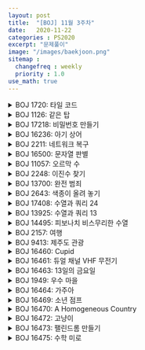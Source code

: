 ```yaml
---
layout: post
title:  "[BOJ] 11월 3주차"
date:   2020-11-22
categories : PS2020
excerpt: "문제풀이"
image: "/images/baekjoon.png"
sitemap :
  changefreq : weekly
  priority : 1.0
use_math: true
---
```


<!-- BOJ 1720: 타일 코드 -->
<details>
<summary>BOJ 1720: 타일 코드</summary>
<div markdown="1">
Link : [https://www.acmicpc.net/problem/1720](https://www.acmicpc.net/problem/1720)<br>

### solution
<script src="https://gist.github.com/yooniversal/54fadf52e156088eaede665c9788c1ee.js"></script>

2xN 타일을 채우는 점화식은 $$f(n) = f(n-1) + f(n-2)\times 2$$다.<br>
여기서 중복이 되는 경우를 1개씩 없애야 답이 되는데 중복보다는 중복이 되지 않는 케이스를 찾는게 더 쉽다.<br>
중복이 되는 경우를 a, 그렇지 않은 경우를 b라 하면 $$f(n)=a+a+b$$가 되고 이 문제의 답은 $$a+b$$가 된다.<br>
즉, $$a=(f(n)-b)/2$$이므로 답을 정리하면 $$(f(n)+b)/2$$가 된다.<br>
<br>
n이 홀수면 중복이 발생하지 않는 경우(b, 대칭)는 가운데에 2x1 타일이 1개 있을 때만 존재한다.<br>
그러므로 답은 $$(f(n)+f((n-1)/2))/2$$가 된다.<br>
n이 짝수라면 b는 가운데에 1x2타일이 2개 있을 때, 2x2타일이 1개 있을 때 그리고 아무것도 없을 때 존재한다.<br>
말이 조금 이상한데 아무것도 없을 때라는건 고정된 타일이 없을 때를 의미한다.<br>
이 때 답은 $$(f(n)+f((n-1)/2)+f((n-2)/2))/2$$가 된다.

</div>
</details>

<!-- BOJ 1126: 같은 탑 -->
<details>
<summary>BOJ 1126: 같은 탑</summary>
<div markdown="1">
Link : [https://www.acmicpc.net/problem/1126](https://www.acmicpc.net/problem/1126)<br>

### solution
<script src="https://gist.github.com/yooniversal/0180876bc5f5e407cb6304de80e61871.js"></script>

dp[i][j] : i-1번까지 탐색, 두 탑의 높이차가 j일 때 큰 탑의 높이<br>
다음 인덱스로 넘어가면서 블럭을 선택할지, 안할지를 선택해야 하는데<br>
선택하지 않는건 이전의 높이(dp[i-1][j])를 가져오면 된다.<br>
선택하는 경우 케이스가 조금 있는데 높은 탑에 쌓기, 낮은 탑에 쌓기가 있고<br>
높은 탑일 경우 이전 케이스에 블럭의 높이를 올리면(더하면) 되며<br>
낮은 탑일 경우 새로 쌓는 블럭의 높이와 높이 차를 의미하는 j와의 대소 관계에 따라 케이스가 2개를 처리해주면 된다.<br>
서로 높이가 같을 때 최댓값을 취해야 하므로 dp[n-1][0]이 답이 된다.

</div>
</details>

<!-- BOJ 17218: 비밀번호 만들기 -->
<details>
<summary>BOJ 17218: 비밀번호 만들기</summary>
<div markdown="1">
Link : [https://www.acmicpc.net/problem/17218](https://www.acmicpc.net/problem/17218)<br>

### solution
<script src="https://gist.github.com/yooniversal/4126a8196d452b7df80462d521e9cc35.js"></script>

문자열을 각각 s1, s2라 하면 Longest Common Subsequence를 구하는 점화식은 다음과 같다.<br>
$$if(s1[i]==s2[j]) : dp[i][j] = dp[i-1][j-1] + 1$$<br>
$$else : dp[i][j] = max(dp[i-1][j], dp[i][j-1])$$<br>
<br>
위 점화식으로 탐색을 하면서 이전 위치를 route에 기록해 마지막부터 역추적해 나가며 문자열을 완성했다.

</div>
</details>

<!-- BOJ 16236: 아기 상어 -->
<details>
<summary>BOJ 16236: 아기 상어</summary>
<div markdown="1">
Link : [https://www.acmicpc.net/problem/16236](https://www.acmicpc.net/problem/16236)<br>

### solution
<script src="https://gist.github.com/yooniversal/21bcdb07e2e9ab8fc5eaf59636245e12.js"></script>

고려해야 할 조건이 조금 많은 BFS다. qna에 고통의 흔적이 보이는 문제다.<br>
현재 크기보다 작은 물고기만 먹을 수 있고 **같으면 먹을 수는 없지만 이동할 수는 있다**.<br>
먹을 수 있는 물고기를 발견했다고 해서 **바로 이걸 먹으러 가는게 아니다**.<br>
현재 위치에서 먹을 수 있는 물고기들의 후보 중 가장 위쪽이면서 가장 왼쪽에 있는 물고기를 먹어야 한다.<br>
그 물고기를 반환하도록 매 위치에서 BFS를 돌려줬다.<br>
먹은 양, 현재 사이즈, 위치, 움직인 횟수 모두 반영 혹은 초기화를 해줘야한다!<br>
<br>
물론 구현 방식을 꼭 위처럼 할 필요는 없다. 본인의 스타일대로 짜서 AC받으면 그게 정답이다.

</div>
</details>

<!-- BOJ 2211: 네트워크 복구 -->
<details>
<summary>BOJ 2211: 네트워크 복구</summary>
<div markdown="1">
Link : [https://www.acmicpc.net/problem/2211](https://www.acmicpc.net/problem/2211)<br>

### solution
<script src="https://gist.github.com/yooniversal/03a992a5d5a3eada9193941227950463.js"></script>

1번 조건에서 서로 다른 두 컴퓨터간에 통신이 가능해야 한다고 했는데, 어떤 컴퓨터든 연결이 돼야 함을 말한다.<br>
그래프 중 트리의 경우 간선이 n-1개지만 모든 노드끼리 연결이 돼있음을 알 수 있다. 즉, 간선은 n-1개가 돼야 한다.<br>
이 때 쓰여야 하는 간선은 1번이 슈퍼 컴퓨터이기 때문에 1번에서 다익스트라를 돌려 찾아야 한다.<br>
dist가 갱신될 때마다 각 노드가 어느 노드로부터 도달했는지를 route에 기록하고 마지막에 출력하면 된다.

</div>
</details>

<!-- BOJ 16500: 문자열 판별 -->
<details>
<summary>BOJ 16500: 문자열 판별</summary>
<div markdown="1">
Link : [https://www.acmicpc.net/problem/16500](https://www.acmicpc.net/problem/16500)<br>

### solution
<script src="https://gist.github.com/yooniversal/36adf7866b0ecfc345547757303db0e2.js"></script>

현재 인덱스에서 모든 문자열을 돌려보며 가능한 케이스를 돌려가면 된다.<br>
DP 문제이므로 메모이제이션을 안한다면 TLE를 받는다.

</div>
</details>

<!-- BOJ 11057: 오르막 수 -->
<details>
<summary>BOJ 11057: 오르막 수</summary>
<div markdown="1">
Link : [https://www.acmicpc.net/problem/11057](https://www.acmicpc.net/problem/11057)<br>

### solution
<script src="https://gist.github.com/yooniversal/f090e1294520f4bec91343df2f2deffc.js"></script>

현재 인덱스를 cur, 이전 숫자를 prev로 정해놓고 DP로 처리하면 된다.

</div>
</details>

<!-- BOJ 2248: 이진수 찾기 -->
<details>
<summary>BOJ 2248: 이진수 찾기</summary>
<div markdown="1">
Link : [https://www.acmicpc.net/problem/2248](https://www.acmicpc.net/problem/2248)<br>

### solution
<script src="https://gist.github.com/yooniversal/38593e77284cf32a659d82d944e2aab1.js"></script>

솔직히 DP 문제인지 감도 안왔다. [kks227님의 글](https://m.blog.naver.com/kks227/220793134705)을 참고했다.<br>
<br>
이진수로 이루어진 N자리 수 중에서 1의 갯수를 L개 이하로 사용했을 때 K번째 값을 구해야 한다.<br>
바로 K번째 값을 DP로 찾는다고 생각하지 말고 m개 이하의 1을 사용해서 만들 수 있는 n자리의 이진수의 갯수를 DP로 구하자.<br>
1을 선택할지 안할지만 선택하면 되므로 점화식은 다음과 같다.<br>
$$f(n, m) = f(n-1, m) + f(n-1, m-1)$$<br>
<br>
이제 K번째 이진수를 구할 차례다. 재귀를 통해서 값을 구해줄텐데 이 때 위에서 구한 값을 이용해야 한다.<br>
다음 차례(n-1번째)에서 1을 사용하는 경우는 f(n-1, m-1), 그렇지 않은 경우는 f(n-1, m)이 된다.<br>
1을 사용하는 경우부터 세면 큰 값부터(1xxxx)세는건데 순번이 오름차순이므로 0을 사용하는 경우를 써야한다.<br>
현재 K번째를 찾아야 하므로, $$K\leq f(n-1, m)$$이면 f(n-1, m)인 케이스에 K번째가 들어있다는 말이므로<br>
현재 위치엔 0을 채우고 그렇지 않은 경우 1을 채우도록 하면 된다.<br>
<br>
값이 0일때 1번째라는 점, 자료형은 long long으로 설정해야 하는 점만 유의하면 된다.

</div>
</details>

<!-- BOJ 13700: 완전 범죄 -->
<details>
<summary>BOJ 13700: 완전 범죄</summary>
<div markdown="1">
Link : [https://www.acmicpc.net/problem/13700](https://www.acmicpc.net/problem/13700)<br>

### solution
<script src="https://gist.github.com/yooniversal/4dbfcc07d981cfd62bad24a56a8530c8.js"></script>

지문을 요약하면 특정 지점을 피해가면서 목표 지점에 도달할 수 있는 최소 횟수를 구해야 한다.<br>
최소 횟수를 구해야 하니 BFS를 이용했다. 구현이 크게 어렵지 않은 문제.

</div>
</details>

<!-- BOJ 2643: 색종이 올려 놓기 -->
<details>
<summary>BOJ 2643: 색종이 올려 놓기</summary>
<div markdown="1">
Link : [https://www.acmicpc.net/problem/2643](https://www.acmicpc.net/problem/2643)<br>

### solution
<script src="https://gist.github.com/yooniversal/33570c5e4bb285210d84fb8f1ae6f36b.js"></script>

색종이를 올려 놓으면서 쌓는데 바로 밑에 있는 색종이가 위에 있는 색종이보다 넓거나 같아야 한다.<br>
브루트 포스로도 답을 찾을 순 있겠지만(TLE) 메모이제이션으로 빠르게 처리할 수 있기 때문에 DP로 풀 수 있다.<br>
<br>
색종이는 90도로 회전이 가능하기 때문에<br>
밑에 있는게 A, 위에 있는게 B라면 A의 긴 변과 B의 긴 변을 비교했을 때 A가 B보다 크거나 같아야 한다.<br>
물론 짧은 변끼리 비교해서도 위와 같이 성립해야 B를 A위에 쌓을 수 있다.<br>
f(cur)에서 cur은 가장 위에 있는 색종이를 가리키도록 설정했다.

</div>
</details>

<!-- BOJ 17408: 수열과 쿼리 24 -->
<details>
<summary>BOJ 17408: 수열과 쿼리 24</summary>
<div markdown="1">
Link : [https://www.acmicpc.net/problem/17408](https://www.acmicpc.net/problem/17408)<br>

### solution
<script src="https://gist.github.com/yooniversal/0a093392d9903a33d401be8420d8af64.js"></script>

노드마다 구간별 최댓값, 2번째로 큰 값을 가질 수 있도록 세그먼트 트리를 만들어주자.

</div>
</details>

<!-- BOJ 13925: 수열과 쿼리 13 -->
<details>
<summary>BOJ 13925: 수열과 쿼리 13</summary>
<div markdown="1">
Link : [https://www.acmicpc.net/problem/13925](https://www.acmicpc.net/problem/13925)<br>

### solution
<script src="https://gist.github.com/yooniversal/cf3cc0158ce2158c90d8b50cf9a66245.js"></script>

Lazy Propagation 문젠데, 쿼리가 꽤 많다. 특히 2, 3번 쿼리가 까다롭다.<br>
2, 3번 쿼리는 따로 처리해줄 필요없이 업데이트 쿼리 하나에서 한 번에 처리할 수 있는데 아이디어가 필요하다.<br>
[kks227님의 글](https://m.blog.naver.com/kks227/220824350353)을 참고해서 풀 수 있었는데 구현하는 것도 좀 신경을 써야한다.<br>
일반적인 Lazy에서 쓰는 구간에 더하는 연산은 배열이름이 Lazy, 더하는 값을 val이라 하면 Lazy[node]에 val을 더하고<br>
리프 노드가 아니라면 자식에 val을 물려주고 Lazy[node]를 0으로 초기화해준다.<br>
<br>
곱셈도 비슷하지만 조금 다르다. 여기서 이용하는 배열은 Lazy2, 곱하는 값은 val2라 하자.<br>
(트리가 일단 합 세그먼트 트리로 이루어져 있기 때문에) Lazy2[node]에 val2를 더하지 않고 곱해줘야 한다.<br>
그리고 val2는 Lazy2[node]뿐만 아니라 **Lazy[node]에도 곱해줘야 한다**.<br>
곱해줬을 때 값이 온전히 곱해질 수 있도록 default는 0이 아닌 1이어야 한다.<br>
이렇게 구간에 곱셈까지 하는 연산까지 구현됐다면 준비는 끝났다. 아이디어는 링크를 참고.
<br>
위 코드에서는 곱 Lazy가 lazy[][0], 합 Lazy가 lazy[][1]이다.

</div>
</details>

<!-- BOJ 14495: 피보나치 비스무리한 수열 -->
<details>
<summary>BOJ 14495: 피보나치 비스무리한 수열</summary>
<div markdown="1">
Link : [https://www.acmicpc.net/problem/14495](https://www.acmicpc.net/problem/14495)<br>

### solution
<script src="https://gist.github.com/yooniversal/53f7dbf78e2cea88dc66342fb8a3582d.js"></script>

아주 간단한 DP 문제. 피보나치 푸는 것처럼 처리.

</div>
</details>

<!-- BOJ 2157: 여행 -->
<details>
<summary>BOJ 2157: 여행</summary>
<div markdown="1">
Link : [https://www.acmicpc.net/problem/2157](https://www.acmicpc.net/problem/2157)<br>

### solution
<script src="https://gist.github.com/yooniversal/a3b24d1caa2c52bcf13e3de9047fd192.js"></script>

DP 문제.<br>
dp[i][j] : i번 도시까지 이동하면서 얻는 기내식 점수 총 합의 최댓값

</div>
</details>

<!-- BOJ 9413: 제주도 관광 -->
<details>
<summary>BOJ 9413: 제주도 관광</summary>
<div markdown="1">
Link : [https://www.acmicpc.net/problem/9413](https://www.acmicpc.net/problem/9413)<br>

### solution
<script src="https://gist.github.com/yooniversal/519a371520bb154a8c582a684f1b2773.js"></script>

MCMF로 풀었다.<br>
정점을 분리해주고 각 간선의 비용을 1로 설정해주자.<br>
그룹 2개가 이동해야 하니 소스에서 시작점으로의 용량을 2로 설정하자!<br>
최대 비용을 구해야하니 비용은 음수로 설정해줘야 함에 주의.

</div>
</details>

<!-- BOJ 16460: Cupid -->
<details>
<summary>BOJ 16460: Cupid</summary>
<div markdown="1">
Link : [https://www.acmicpc.net/problem/16460](https://www.acmicpc.net/problem/16460)<br>

### solution
<script src="https://gist.github.com/yooniversal/57895e503c1c9872c0721c103e0edf36.js"></script>

내용이 길지만..<br>
조건에 맞는지만 그때그때 체크해서 맞으면 담고 정렬해서 출력하면 된다.

</div>
</details>

<!-- BOJ 16461: 듀얼 채널 VHF 무전기 -->
<details>
<summary>BOJ 16461: 듀얼 채널 VHF 무전기</summary>
<div markdown="1">
Link : [https://www.acmicpc.net/problem/16461](https://www.acmicpc.net/problem/16461)<br>

### solution
<script src="https://gist.github.com/yooniversal/0e96833647de0c3064281ed265e9eed0.js"></script>

단순 구현 문제.

</div>
</details>

<!-- BOJ 16463: 13일의 금요일 -->
<details>
<summary>BOJ 16463: 13일의 금요일</summary>
<div markdown="1">
Link : [https://www.acmicpc.net/problem/16463](https://www.acmicpc.net/problem/16463)<br>

### solution
<script src="https://gist.github.com/yooniversal/c305b93493d34e60c0050d823bdbb0e1.js"></script>

2019년부터 최대 100000년까지만 조사하면 되므로<br>
첫번째 금요일인 2019년 1월 4일부터 7일씩 더해가며 13일 때마다 답을 갱신해주면 된다.<br>
윤년 체크만 잘 해주면 된다. 단순 구현 문제.

</div>
</details>

<!-- BOJ 1949: 우수 마을 -->
<details>
<summary>BOJ 1949: 우수 마을</summary>
<div markdown="1">
Link : [https://www.acmicpc.net/problem/1949](https://www.acmicpc.net/problem/1949)<br>

### solution
<script src="https://gist.github.com/yooniversal/0aed44ecfaf36c1955543389be37bf7f.js"></script>

트리이므로 루트 노드를 아무거나 잡고 시작한다. (위 코드에서는 1을 루트로 설정)<br>
그리고 인접한 노드를 돌아주면서 해당 마을이 우수 마을일 때만 인구수를 더하고, 그렇지 않으면 더하지 않는다.<br>
물론 DP로 풀어줘야 TLE를 받지 않는다.
<br>
규칙 3번때문에 어떻게 구현을 해야하나 걱정했는데 qna를 참고하고나서 납득할 수 있었다.<br>
대충 이해한대로 요약하면 비우수 마을에서는 주변 마을을 비우수 또는 우수 마을로 설정할 수 있는데<br>
**어차피 비우수 마을로 설정한다면 인구수를 더하지 않으므로** 우수 마을로 선정할 때보다 인구수가 더 적다.<br>
따라서 굳이 3번을 고려해서 더 구현해줄 필요가 없다. 2번 규칙만 고려해주면 된다.<br>
(꼭 비우수로 선정한다고 손해라고 하는건 아닌거 같고 2번 규칙이 적용됐을 때 손해라고 하는 것 같다)<br>
<br>
트리 DP 문제는 풀어본 경험이 거의 없어서 볼 때마다 새로운 것 같다..!<br>
익숙해질 때까지 풀어보자!

</div>
</details>

<!-- BOJ 16464: 가주아 -->
<details>
<summary>BOJ 16464: 가주아</summary>
<div markdown="1">
Link : [https://www.acmicpc.net/problem/16464](https://www.acmicpc.net/problem/16464)<br>

### solution
<script src="https://gist.github.com/yooniversal/bd963dae0ff47633abc7d3963650f388.js"></script>

홀수는 무조건 가능, 짝수는 2의 n승꼴로 만들어지는 수만 안되고 나머지는 다 가능하다.<br>
처음엔 일일이 써보다가 힘들어서 직접 짜서 돌려보며 규칙을 찾았다(..)

</div>
</details>

<!-- BOJ 16469: 소년 점프 -->
<details>
<summary>BOJ 16469: 소년 점프</summary>
<div markdown="1">
Link : [https://www.acmicpc.net/problem/16469](https://www.acmicpc.net/problem/16469)<br>

### solution
<script src="https://gist.github.com/yooniversal/d4e1c3ba9a0ae8c7b00a47eb7eece03f.js"></script>

악당 3명에 대해 BFS를 각각의 맵에 돌리면서 특정 위치에 도달하는 최단 거리를 기록한다.<br>
모든 좌표에 대해 악당 3명이 도달한 땅이면 각각의 최단 거리 중 최댓값을 취한다.<br>
위의 값중 최솟값이 곧 세 악당이 모일 때 걸린 시간의 최솟값이 되며 해당되는 땅의 갯수를 세주면 되겠다.

</div>
</details>

<!-- BOJ 16470: A Homogeneous Country -->
<details>
<summary>BOJ 16470: A Homogeneous Country</summary>
<div markdown="1">
Link : [https://www.acmicpc.net/problem/16470](https://www.acmicpc.net/problem/16470)<br>

### solution
<script src="https://gist.github.com/yooniversal/d4e1c3ba9a0ae8c7b00a47eb7eece03f.js"></script>

맵 활용하기!<br>
문제 설명 아래에 힌트를 참고하면 굳이 지문을 읽을 필요 없음.

</div>
</details>

<!-- BOJ 16472: 고냥이 -->
<details>
<summary>BOJ 16472: 고냥이</summary>
<div markdown="1">
Link : [https://www.acmicpc.net/problem/16472](https://www.acmicpc.net/problem/16472)<br>

### solution
<script src="https://gist.github.com/yooniversal/9a2768bd96a669299962ff3210cce7e7.js"></script>

처음에 DP 문제인줄 알고 열심히 고민해보다가 답이 안나와서 알고리즘 분류를 봤는데 투 포인터였다(..)<br>
현재 담은 알파벳 중 알파벳 종류를 반환하는 함수 can()을 활용했다.<br>
시간복잡도가 $$O(N\times len)$$이므로 충분히 통과할 수 있겠다 싶어서 제출하니 AC를 받았다!<br>

</div>
</details>

<!-- BOJ 16473: 팰린드롬 만들기 -->
<details>
<summary>BOJ 16473: 팰린드롬 만들기</summary>
<div markdown="1">
Link : [https://www.acmicpc.net/problem/16473](https://www.acmicpc.net/problem/16473)<br>

### solution
<script src="https://gist.github.com/yooniversal/24a0891b36eebeefe1b5c4ebd036c9a9.js"></script>

DP 문제다. ~~내가 제일 싫어하는 팰린드롬이다(..)~~<br>
팰린드롬의 중간 위치가 주어졌을 때 팰린드롬이 되기 위해 값을 없애는 횟수의 최솟값을 구해야 한다.<br>
없애는 횟수의 최솟값? 이걸 바로 구해보려고 했는데 몇 가지 간단한 반례를 못뚫어서 뒤집어서 생각해봤다.<br>
없애는걸 세지말고 중간값을 기준으로 **가장 긴 팰린드롬의 길이**를 구하고 전체 길이(n)에서 빼버리면 되지 않을까?<br>
이렇게 생각하니 훨씬 간단하게 풀 수 있었다!<br>
<br>
투 포인터처럼 왼쪽, 오른쪽을 가리키도록 설정하고<br>
값이 같다면 +2를 해주고 왼쪽으로 1칸, 오른쪽으로 1칸 이동하고<br>
다르다면 왼쪽으로 1칸 이동 또는 오른쪽으로 1칸 이동하도록 해주면 된다.
<br>
[BOJ 1695: 팰린드롬 만들기](https://www.acmicpc.net/problem/1695)와 같은 문제다. ~~제목도 같다~~<br>
다만 이 때는 팰린드롬의 길이가 짝수가 될 수 있음에 주의하자.

</div>
</details>

<!-- BOJ 16475: 수학 미로 -->
<details>
<summary>BOJ 16475: 수학 미로</summary>
<div markdown="1">
Link : [https://www.acmicpc.net/problem/16475](https://www.acmicpc.net/problem/16475)<br>

### solution
<script src="https://gist.github.com/yooniversal/afd394269daa35edc02797c1a839d80c.js"></script>

다익스트라로 풀 수 있고 함정 지역을 얼마나 지났는지(cnt)를 포함해서 큐에 넣어야 한다.<br>
간선이 역방향으로 바뀔 수 있는 간선인지에 대한 정보도 담아주어야 한다.<br>
또한 2p번 스위치를 누를 때마다 0으로 초기화를 시켜주어야 하며<br>
일반적으로 최단 거리를 구할 때 dist[to]를 사용했다면 이 문제에선 정점을 여러번 거칠 수 있으므로(TC 참고)<br>
cnt 정보도 포함한 dist[to][cnt]를 활용하도록 하자.

</div>
</details>

<script src="https://utteranc.es/client.js"
        repo="yooniversal/blog-comments"
        issue-term="pathname"
        theme="github-light"
        crossorigin="anonymous"
        async>
</script>
